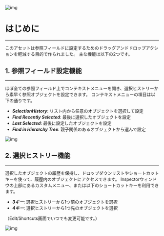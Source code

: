 ![img](https://emptybraces.github.io/reference-selector/images/logo.jpg)
# はじめに
---

このアセットは参照フィールドに設定するためのドラッグアンドドロップアクションを軽減する目的で作られました。
主な機能は以下の2つです。  

## 1. 参照フィールド設定機能
---
ほぼ全ての参照フィールド上でコンテキストメニューを開き、選択ヒストリーから素早く参照オブジェクトを設定できます。
コンテキストメニューの項目は以下の通りです。
- ***SelectionHistory***: リスト内から任意のオブジェクトを選択して設定
- ***Find Recently Selected***: 最後に選択したオブジェクトを設定
- ***Last Selected***: 最後に設定したオブジェクトを設定
- ***Find in Hierarchy Tree***: 親子関係のあるオブジェクトから選んで設定

![img](https://emptybraces.github.io/reference-selector/images/intro1.jpg)

## 2. 選択ヒストリー機能
---
選択したオブジェクトの履歴を保持し、ドロップダウンリストやショートカットキーを使って、履歴内のオブジェクトにアクセスできます。
Inspectorウィンドウの上部にあるカスタムメニュー、または以下のショートカットキーを利用できます。

- ***3キー***: 選択ヒストリーから1つ前のオブジェクトを選択
- ***4キー***: 選択ヒストリーから1つ先のオブジェクトを選択

（Edit/Shortcuts画面でいつでも変更可能です。）

![img](https://emptybraces.github.io/reference-selector/images/intro2.jpg)
